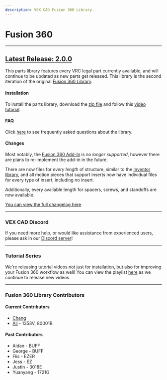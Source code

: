 ```yaml
---
description: VEX CAD Fusion 360 Library.
---
```


# Fusion 360

***

## [Latest Release: 2.0.0](https://github.com/vindou/VEX-CAD-Fusion-360-Library/releases/tag/v2.0.0)

This parts library features every VRC legal part currently available, and will continue to be updated as new parts get released. This library is the second iteration of the original [Fusion 360 Library](https://github.com/vindou/VEX-CAD-Fusion-360-Library/releases/tag/v2.0.0).

#### Installation

To install the parts library, download the [zip file](https://github.com/vindou/VEX-CAD-Fusion-360-Library/archive/refs/tags/v2.0.0.zip) and follow this [video tutorial](https://www.youtube.com/watch?v=DhSNF\_7SHcA).

#### FAQ

Click [here](https://github.com/vindou/VEX-CAD-Fusion-360-Library/wiki) to see frequently asked questions about the library.

#### Changes

Most notably, the [Fusion 360 Add-In](https://github.com/vexcad/fusion-library/releases/download/v1.0.0/fusion\_addin\_1\_0\_0.zip) is _no longer supported_, however there are plans to re-implement the add-in in the future.

There are now files for _every length_ of structure, similar to the [Inventor library](https://github.com/VEX-CAD/VEX-CAD-Inventor/releases/tag/v1.4.0), and all motion pieces that support inserts now have individual files for every type of insert, including no insert.

Additionally, every available length for spacers, screws, and standoffs are now available.

[You can view the full changelog here](https://github.com/vindou/VEX-CAD-Fusion-Library/blob/main/changelog.md)

***

### VEX CAD Discord

If you need more help, or would like assistance from experienced users, please ask in our [Discord server](https://discord.gg/BKV3DJm)!

***

### Tutorial Series

We're releasing tutorial videos not just for installation, but also for improving your Fusion 360 workflow as well! You can view the playlist [here](https://www.youtube.com/playlist?list=PLN\_ka0LWpSJf474OWfNfmNJszKDayiT1O) as we continue to release new videos.

***

### Fusion 360 Library Contributors

#### Current Contributors

* [Chang](https://github.com/vindou)
* [Ali](https://github.com/AliAhmad810) - 1353V, 80001B

#### Past Contributors

* Aidan - BUFF
* George - BUFF
* Flis - EZER
* Jess - EZ
* Justin - 3018E
* Yuanyang - 1721G

